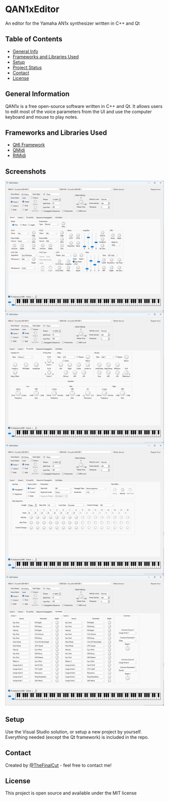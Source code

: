 # QAN1xEditor
An editor for the Yamaha AN1x synthesizer written in C++ and Qt

## Table of Contents
* [General Info](#general-information)
* [Frameworks and Libraries Used](#frameworks-and-libraries-used)
* [Setup](#setup)
* [Project Status](#project-status)
* [Contact](#contact)
* [License](#license)

## General Information

QAN1x is a free open-source software written in C++ and Qt. It allows users to edit most of the voice parameters from the UI and use the computer keyboard and mouse to play notes.

## Frameworks and Libraries Used
- [Qt6 Framework](https://www.qt.io/)
- [QMidi](https://github.com/thomasgeissl/QMidi)
- [RtMidi](https://github.com/thestk/rtmidi)

## Screenshots
![Alt text](/screenshots/scr1.png?raw=true "Scene Controls")
![Alt text](/screenshots/scr2.png?raw=true "Effects section")
![Alt text](/screenshots/scr3.png?raw=true "Arpeggiator and Sequencer")
![Alt text](/screenshots/scr4.png?raw=true "Control Matrix")

## Setup
Use the Visual Studio solution, or setup a new project by yourself. Everything needed (except the Qt framework) is included in the repo.

## Contact
Created by [@TheFinalCut](https://github.com/thefinalcutbg) - feel free to contact me!

## License
This project is open source and available under the MIT license

